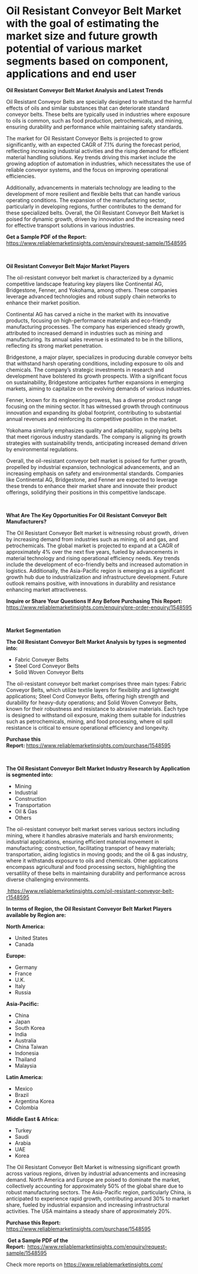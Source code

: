 <p><h1>Oil Resistant Conveyor Belt Market with the goal of estimating the market size and future growth potential of various market segments based on component, applications and end user</h1></p><p><strong>Oil Resistant Conveyor Belt Market Analysis and Latest Trends</strong></p>
<p><p>Oil Resistant Conveyor Belts are specially designed to withstand the harmful effects of oils and similar substances that can deteriorate standard conveyor belts. These belts are typically used in industries where exposure to oils is common, such as food production, petrochemicals, and mining, ensuring durability and performance while maintaining safety standards.</p><p>The market for Oil Resistant Conveyor Belts is projected to grow significantly, with an expected CAGR of 7.1% during the forecast period, reflecting increasing industrial activities and the rising demand for efficient material handling solutions. Key trends driving this market include the growing adoption of automation in industries, which necessitates the use of reliable conveyor systems, and the focus on improving operational efficiencies. </p><p>Additionally, advancements in materials technology are leading to the development of more resilient and flexible belts that can handle various operating conditions. The expansion of the manufacturing sector, particularly in developing regions, further contributes to the demand for these specialized belts. Overall, the Oil Resistant Conveyor Belt Market is poised for dynamic growth, driven by innovation and the increasing need for effective transport solutions in various industries.</p></p>
<p><strong>Get a Sample PDF of the Report:&nbsp;</strong> <a href="https://www.reliablemarketinsights.com/enquiry/request-sample/1548595?utm_campaign=2624&utm_medium=2&utm_source=Github&utm_content=ia&utm_term=10042025&utm_id=oil-resistant-conveyor-belt">https://www.reliablemarketinsights.com/enquiry/request-sample/1548595</a></p>
<p>&nbsp;</p>
<p><strong>Oil Resistant Conveyor Belt Major Market Players</strong></p>
<p><p>The oil-resistant conveyor belt market is characterized by a dynamic competitive landscape featuring key players like Continental AG, Bridgestone, Fenner, and Yokohama, among others. These companies leverage advanced technologies and robust supply chain networks to enhance their market position.</p><p>Continental AG has carved a niche in the market with its innovative products, focusing on high-performance materials and eco-friendly manufacturing processes. The company has experienced steady growth, attributed to increased demand in industries such as mining and manufacturing. Its annual sales revenue is estimated to be in the billions, reflecting its strong market penetration.</p><p>Bridgestone, a major player, specializes in producing durable conveyor belts that withstand harsh operating conditions, including exposure to oils and chemicals. The company’s strategic investments in research and development have bolstered its growth prospects. With a significant focus on sustainability, Bridgestone anticipates further expansions in emerging markets, aiming to capitalize on the evolving demands of various industries.</p><p>Fenner, known for its engineering prowess, has a diverse product range focusing on the mining sector. It has witnessed growth through continuous innovation and expanding its global footprint, contributing to substantial annual revenues and reinforcing its competitive position in the market.</p><p>Yokohama similarly emphasizes quality and adaptability, supplying belts that meet rigorous industry standards. The company is aligning its growth strategies with sustainability trends, anticipating increased demand driven by environmental regulations.</p><p>Overall, the oil-resistant conveyor belt market is poised for further growth, propelled by industrial expansion, technological advancements, and an increasing emphasis on safety and environmental standards. Companies like Continental AG, Bridgestone, and Fenner are expected to leverage these trends to enhance their market share and innovate their product offerings, solidifying their positions in this competitive landscape.</p></p>
<p>&nbsp;</p>
<p><strong>What Are The Key Opportunities For Oil Resistant Conveyor Belt Manufacturers?</strong></p>
<p><p>The Oil Resistant Conveyor Belt market is witnessing robust growth, driven by increasing demand from industries such as mining, oil and gas, and petrochemicals. The global market is projected to expand at a CAGR of approximately 4% over the next five years, fueled by advancements in material technology and rising operational efficiency needs. Key trends include the development of eco-friendly belts and increased automation in logistics. Additionally, the Asia-Pacific region is emerging as a significant growth hub due to industrialization and infrastructure development. Future outlook remains positive, with innovations in durability and resistance enhancing market attractiveness.</p></p>
<p><strong>Inquire or Share Your Questions If Any Before Purchasing This Report:</strong> <a href="https://www.reliablemarketinsights.com/enquiry/pre-order-enquiry/1548595?utm_campaign=2624&utm_medium=2&utm_source=Github&utm_content=ia&utm_term=10042025&utm_id=oil-resistant-conveyor-belt">https://www.reliablemarketinsights.com/enquiry/pre-order-enquiry/1548595</a></p>
<p>&nbsp;</p>
<p><strong>Market Segmentation</strong></p>
<p><strong>The Oil Resistant Conveyor Belt Market Analysis by types is segmented into:</strong></p>
<p><ul><li>Fabric Conveyer Belts</li><li>Steel Cord Conveyor Belts</li><li>Solid Woven Conveyor Belts</li></ul></p>
<p><p>The oil-resistant conveyor belt market comprises three main types: Fabric Conveyor Belts, which utilize textile layers for flexibility and lightweight applications; Steel Cord Conveyor Belts, offering high strength and durability for heavy-duty operations; and Solid Woven Conveyor Belts, known for their robustness and resistance to abrasive materials. Each type is designed to withstand oil exposure, making them suitable for industries such as petrochemicals, mining, and food processing, where oil spill resistance is critical to ensure operational efficiency and longevity.</p></p>
<p><strong>Purchase this Report:&nbsp;</strong><a href="https://www.reliablemarketinsights.com/purchase/1548595?utm_campaign=2624&utm_medium=2&utm_source=Github&utm_content=ia&utm_term=10042025&utm_id=oil-resistant-conveyor-belt">https://www.reliablemarketinsights.com/purchase/1548595</a></p>
<p>&nbsp;</p>
<p><strong>The Oil Resistant Conveyor Belt Market Industry Research by Application is segmented into:</strong></p>
<p><ul><li>Mining</li><li>Industrial</li><li>Construction</li><li>Transportation</li><li>Oil & Gas</li><li>Others</li></ul></p>
<p><p>The oil-resistant conveyor belt market serves various sectors including mining, where it handles abrasive materials and harsh environments; industrial applications, ensuring efficient material movement in manufacturing; construction, facilitating transport of heavy materials; transportation, aiding logistics in moving goods; and the oil & gas industry, where it withstands exposure to oils and chemicals. Other applications encompass agricultural and food processing sectors, highlighting the versatility of these belts in maintaining durability and performance across diverse challenging environments.</p></p>
<p><a href="https://www.reliablemarketinsights.com/oil-resistant-conveyor-belt-r1548595?utm_campaign=2624&utm_medium=2&utm_source=Github&utm_content=ia&utm_term=10042025&utm_id=oil-resistant-conveyor-belt">&nbsp;https://www.reliablemarketinsights.com/oil-resistant-conveyor-belt-r1548595</a></p>
<p><strong>In terms of Region, the Oil Resistant Conveyor Belt Market Players available by Region are:</strong></p>
<p>
    <p> <strong> North America: </strong>
        <ul>
            <li>United States</li>
            <li>Canada</li>
        </ul>
        </p> 
    <p> <strong> Europe: </strong>
        <ul>
            <li>Germany</li>
            <li>France</li>
            <li>U.K.</li>
            <li>Italy</li>
            <li>Russia</li>
        </ul>
        </p> 
    <p> <strong> Asia-Pacific: </strong>
        <ul>
            <li>China</li>
            <li>Japan</li>
            <li>South Korea</li>
            <li>India</li>
            <li>Australia</li>
            <li>China Taiwan</li>
            <li>Indonesia</li>
            <li>Thailand</li>
            <li>Malaysia</li>
        </ul>
        </p> 
    <p> <strong> Latin America: </strong>
        <ul>
            <li>Mexico</li>
            <li>Brazil</li>
            <li>Argentina Korea</li>
            <li>Colombia</li>
        </ul>
        </p> 
    <p> <strong> Middle East & Africa: </strong>
        <ul>
            <li>Turkey</li>
            <li>Saudi</li>
            <li>Arabia</li>
            <li>UAE</li>
            <li>Korea</li>
        </ul>
    </p>
    </p>
<p><p>The Oil Resistant Conveyor Belt Market is witnessing significant growth across various regions, driven by industrial advancements and increasing demand. North America and Europe are poised to dominate the market, collectively accounting for approximately 50% of the global share due to robust manufacturing sectors. The Asia-Pacific region, particularly China, is anticipated to experience rapid growth, contributing around 30% to market share, fueled by industrial expansion and increasing infrastructural activities. The USA maintains a steady share of approximately 20%.</p></p>
<p><strong>Purchase this Report: </strong><a href="https://www.reliablemarketinsights.com/purchase/1548595?utm_campaign=2624&utm_medium=2&utm_source=Github&utm_content=ia&utm_term=10042025&utm_id=oil-resistant-conveyor-belt">https://www.reliablemarketinsights.com/purchase/1548595</a></p>
<p>&nbsp;<strong>Get a Sample PDF of the Report:&nbsp;&nbsp;</strong><a href="https://www.reliablemarketinsights.com/enquiry/request-sample/1548595?utm_campaign=2624&utm_medium=2&utm_source=Github&utm_content=ia&utm_term=10042025&utm_id=oil-resistant-conveyor-belt">https://www.reliablemarketinsights.com/enquiry/request-sample/1548595</a></p>
<p><strong></strong></p>
<p>Check more reports on <a href="https://www.reliablemarketinsights.com/?utm_campaign=2624&utm_medium=2&utm_source=Github&utm_content=ia&utm_term=10042025&utm_id=oil-resistant-conveyor-belt">https://www.reliablemarketinsights.com/</a></p>